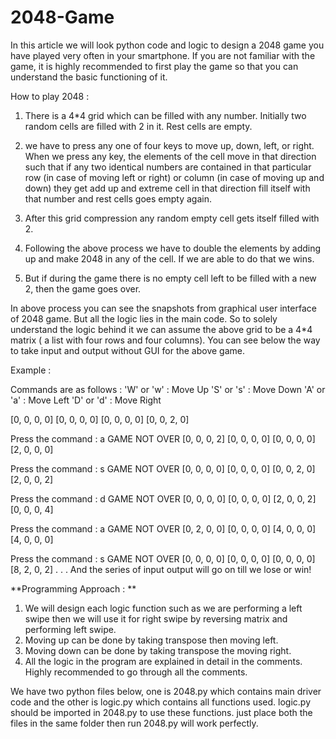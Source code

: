 # 2048-Game

In this article we will look python code and logic to design a 2048 game you have played very often in your smartphone. If you are not familiar with the game, it is highly recommended to first play the game so that you can understand the basic functioning of it.

 How to play 2048 :
1. There is a 4*4 grid which can be filled with any number. Initially two random cells are filled with 2 in it. Rest cells are empty.

2. we have to press any one of four keys to move up, down, left, or right. When we press any key, the elements of the cell move in that direction such that if any two identical numbers are contained in that particular row (in case of moving left or right) or column (in case of moving up and down) they get add up and extreme cell in that direction fill itself with that number and rest cells goes empty again.

3. After this grid compression any random empty cell gets itself filled with 2.

4. Following the above process we have to double the elements by adding up and make 2048 in any of the cell. If we are able to do that we wins.

5. But if during the game there is no empty cell left to be filled with a new 2, then the game goes over.

In above process you can see the snapshots from graphical user interface of 2048 game. But all the logic lies in the main code. So to solely understand the logic behind it we can assume the above grid to be a 4*4 matrix ( a list with four rows and four columns). You can see below the way to take input and output without GUI for the above game.

Example : 

Commands are as follows : 
'W' or 'w' : Move Up
'S' or 's' : Move Down
'A' or 'a' : Move Left
'D' or 'd' : Move Right

[0, 0, 0, 0]
[0, 0, 0, 0]
[0, 0, 0, 0]
[0, 0, 2, 0]

Press the command : a
GAME NOT OVER
[0, 0, 0, 2]
[0, 0, 0, 0]
[0, 0, 0, 0]
[2, 0, 0, 0]

Press the command : s
GAME NOT OVER
[0, 0, 0, 0]
[0, 0, 0, 0]
[0, 0, 2, 0]
[2, 0, 0, 2]

Press the command : d
GAME NOT OVER
[0, 0, 0, 0]
[0, 0, 0, 0]
[2, 0, 0, 2]
[0, 0, 0, 4]

Press the command : a
GAME NOT OVER
[0, 2, 0, 0]
[0, 0, 0, 0]
[4, 0, 0, 0]
[4, 0, 0, 0]

Press the command : s
GAME NOT OVER
[0, 0, 0, 0]
[0, 0, 0, 0]
[0, 0, 0, 0]
[8, 2, 0, 2]
.
.
.
And the series of input output will go on till we lose or win!


**Programming Approach : **

1. We will design each logic function such as we are performing a left swipe then we will use it for right swipe by reversing matrix and performing left swipe.
2. Moving up can be done by taking transpose then moving left.
3. Moving down can be done by taking transpose the moving right.
4. All the logic in the program are explained in detail in the comments. Highly recommended to go through all the comments.

We have two python files below, one is 2048.py which contains main driver code and the other is logic.py which contains all functions used. logic.py should be imported in 2048.py to use these functions. just place both the files in the same folder then run 2048.py will work perfectly.

